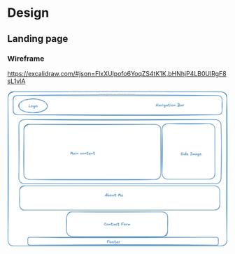 # Design

## Landing page

### Wireframe

<https://excalidraw.com/#json=FlxXUlpofo6YoqZS4tK1K,bHNhjP4LB0UlRgF8sL1vlA>

![website-design](/images/design.jpg)
